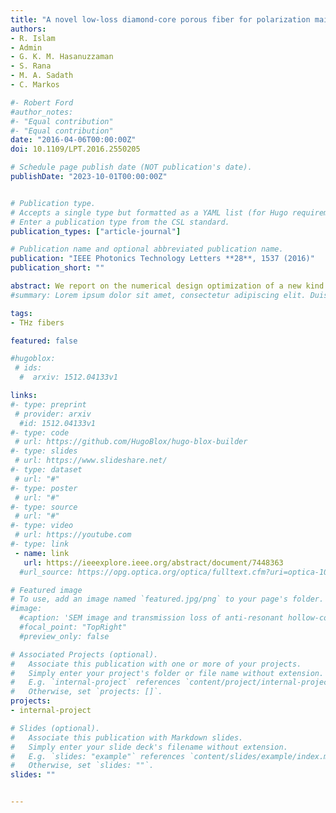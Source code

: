 ```yaml
---
title: "A novel low-loss diamond-core porous fiber for polarization maintaining terahertz transmission"
authors:
- R. Islam
- Admin
- G. K. M. Hasanuzzaman
- S. Rana
- M. A. Sadath
- C. Markos

#- Robert Ford
#author_notes:
#- "Equal contribution"
#- "Equal contribution"
date: "2016-04-06T00:00:00Z"
doi: 10.1109/LPT.2016.2550205

# Schedule page publish date (NOT publication's date).
publishDate: "2023-10-01T00:00:00Z"


# Publication type.
# Accepts a single type but formatted as a YAML list (for Hugo requirements).
# Enter a publication type from the CSL standard.
publication_types: ["article-journal"]

# Publication name and optional abbreviated publication name.
publication: "IEEE Photonics Technology Letters **28**, 1537 (2016)"
publication_short: ""

abstract: We report on the numerical design optimization of a new kind of relatively simple porous-core photonic crystal fiber (PCF) for terahertz (THz) waveguiding. A novel twist is introduced in the regular hexagonal PCF by including a diamond-shaped porous-core inside the hexagonal cladding. The numerical results obtained from an efficient finite-element method, which confirms a high birefringence of the order 10<sup>-2</sup> and low effective material loss of 0.07 cm<sup>-1</sup> at 0.7-THz operating frequency. The proposed PCF is anticipated to be useful in polarization sensitive THz appliances.
#summary: Lorem ipsum dolor sit amet, consectetur adipiscing elit. Duis posuere tellus ac convallis placerat. Proin tincidunt magna sed ex sollicitudin condimentum.

tags:
- THz fibers

featured: false

#hugoblox:
 # ids:
  #  arxiv: 1512.04133v1

links:
#- type: preprint
 # provider: arxiv
  #id: 1512.04133v1
#- type: code
 # url: https://github.com/HugoBlox/hugo-blox-builder
#- type: slides
 # url: https://www.slideshare.net/
#- type: dataset
 # url: "#"
#- type: poster
 # url: "#"
#- type: source
 # url: "#"
#- type: video
 # url: https://youtube.com
#- type: link
 - name: link
   url: https://ieeexplore.ieee.org/abstract/document/7448363
  #url_source: https://opg.optica.org/optica/fulltext.cfm?uri=optica-10-10-1253

# Featured image
# To use, add an image named `featured.jpg/png` to your page's folder. 
#image:
  #caption: 'SEM image and transmission loss of anti-resonant hollow-core fiber'
  #focal_point: "TopRight"
  #preview_only: false

# Associated Projects (optional).
#   Associate this publication with one or more of your projects.
#   Simply enter your project's folder or file name without extension.
#   E.g. `internal-project` references `content/project/internal-project/index.md`.
#   Otherwise, set `projects: []`.
projects:
- internal-project

# Slides (optional).
#   Associate this publication with Markdown slides.
#   Simply enter your slide deck's filename without extension.
#   E.g. `slides: "example"` references `content/slides/example/index.md`.
#   Otherwise, set `slides: ""`.
slides: ""


---
```

